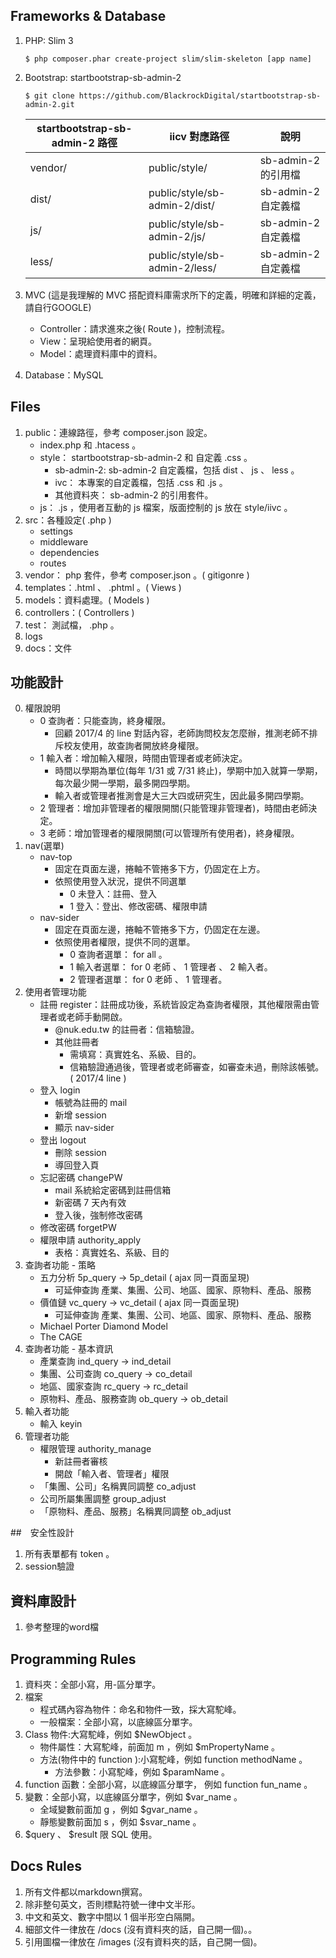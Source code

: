 ## Frameworks & Database
1. PHP: Slim 3

    ```
    $ php composer.phar create-project slim/slim-skeleton [app name]
    ```

2. Bootstrap: startbootstrap-sb-admin-2

	```
	$ git clone https://github.com/BlackrockDigital/startbootstrap-sb-admin-2.git
	```
	 
    | startbootstrap-sb-admin-2 路徑 | iicv 對應路徑 | 說明 |
    |---|---|---|
    | vendor/ | public/style/ | sb-admin-2 的引用檔 |
    | dist/   | public/style/sb-admin-2/dist/ | sb-admin-2 自定義檔 |
    | js/     | public/style/sb-admin-2/js/ | sb-admin-2 自定義檔 |
    | less/   | public/style/sb-admin-2/less/| sb-admin-2 自定義檔 |

3. MVC (這是我理解的 MVC 搭配資料庫需求所下的定義，明確和詳細的定義，請自行GOOGLE)
    * Controller：請求進來之後( Route )，控制流程。
    * View：呈現給使用者的網頁。
    * Model：處理資料庫中的資料。

4. Database：MySQL


## Files
1. public：連線路徑，參考 composer.json 設定。
    * index.php 和 .htacess 。
    * style： startbootstrap-sb-admin-2 和 自定義 .css 。
        - sb-admin-2: sb-admin-2 自定義檔，包括 dist 、 js 、 less 。
        - ivc： 本專案的自定義檔，包括 .css 和 .js 。
        - 其他資料夾： sb-admin-2 的引用套件。
    * js： .js ，使用者互動的 js 檔案，版面控制的 js 放在 style/iivc 。
2. src：各種設定( .php )
    * settings
    * middleware
    * dependencies
    * routes
3. vendor： php 套件，參考 composer.json 。( gitigonre )
4. templates：.html 、 .phtml 。( Views )
5. models：資料處理。( Models )
6. controllers：( Controllers )
7. test： 測試檔， .php 。
8. logs
9. docs：文件


## 功能設計
0. 權限說明
    * 0 查詢者：只能查詢，終身權限。
        - 回顧 2017/4 的 line 對話內容，老師詢問校友怎麼辦，推測老師不排斥校友使用，故查詢者開放終身權限。
    * 1 輸入者：增加輸入權限，時間由管理者或老師決定。
        - 時間以學期為單位(每年 1/31 或 7/31 終止)，學期中加入就算一學期，每次最少開一學期，最多開四學期。
        - 輸入者或管理者推測會是大三大四或研究生，因此最多開四學期。
    * 2 管理者：增加非管理者的權限開關(只能管理非管理者)，時間由老師決定。
    * 3 老師：增加管理者的權限開關(可以管理所有使用者)，終身權限。
2. nav(選單)
    * nav-top
        - 固定在頁面左邊，捲軸不管捲多下方，仍固定在上方。
        - 依照使用登入狀況，提供不同選單
            + 0 未登入：註冊、登入
            + 1 登入：登出、修改密碼、權限申請
    * nav-sider
        - 固定在頁面左邊，捲軸不管捲多下方，仍固定在左邊。
        - 依照使用者權限，提供不同的選單。
            + 0 查詢者選單： for all 。
            + 1 輸入者選單： for 0 老師 、 1 管理者 、 2 輸入者。
            + 2 管理者選單： for 0 老師 、 1 管理者。
3. 使用者管理功能
    * 註冊 register：註冊成功後，系統皆設定為查詢者權限，其他權限需由管理者或老師手動開啟。
        - @nuk.edu.tw 的註冊者：信箱驗證。
        - 其他註冊者
            + 需填寫：真實姓名、系級、目的。
            + 信箱驗證通過後，管理者或老師審查，如審查未過，刪除該帳號。 ( 2017/4 line )
    * 登入 login
        - 帳號為註冊的 mail
        - 新增 session
        - 顯示 nav-sider
    * 登出 logout
        - 刪除 session
        - 導回登入頁
    * 忘記密碼 changePW
        - mail 系統給定密碼到註冊信箱
        - 新密碼 7 天內有效
        - 登入後，強制修改密碼
    * 修改密碼 forgetPW
    * 權限申請 authority_apply
        - 表格：真實姓名、系級、目的
4. 查詢者功能 - 策略
    * 五力分析 5p_query -> 5p_detail ( ajax 同一頁面呈現)
        - 可延伸查詢 產業、集團、公司、地區、國家、原物料、產品、服務
    * 價值鏈 vc_query -> vc_detail ( ajax 同一頁面呈現)
        - 可延伸查詢 產業、集團、公司、地區、國家、原物料、產品、服務
    * Michael Porter Diamond Model
    * The CAGE
4. 查詢者功能 - 基本資訊
    * 產業查詢 ind_query -> ind_detail
    * 集團、公司查詢 co_query -> co_detail
    * 地區、國家查詢 rc_query -> rc_detail
    * 原物料、產品、服務查詢 ob_query -> ob_detail
5. 輸入者功能
    * 輸入 keyin
6. 管理者功能
    * 權限管理 authority_manage
        - 新註冊者審核
        - 開啟「輸入者、管理者」權限
    * 「集團、公司」名稱異同調整 co_adjust
    * 公司所屬集團調整 group_adjust
    * 「原物料、產品、服務」名稱異同調整 ob_adjust


##　安全性設計
1. 所有表單都有 token 。
2. session驗證


## 資料庫設計
1. 參考整理的word檔


## Programming Rules
1. 資料夾：全部小寫，用-區分單字。
2. 檔案
    * 程式碼內容為物件：命名和物件一致，採大寫駝峰。
    * 一般檔案：全部小寫，以底線區分單字。
2. Class 物件:大寫駝峰，例如 $NewObject 。
    * 物件屬性：大寫駝峰，前面加 m ，例如 $mPropertyName 。
    * 方法(物件中的 function ):小寫駝峰，例如 function methodName 。
        - 方法參數：小寫駝峰，例如 $paramName 。
3. function 函數：全部小寫，以底線區分單字， 例如 function fun_name 。
4. 變數：全部小寫，以底線區分單字，例如 $var_name 。
    * 全域變數前面加 g ，例如 $gvar_name 。
    * 靜態變數前面加 s ，例如 $svar_name 。
5. $query 、 $result 限 SQL 使用。


## Docs Rules
1. 所有文件都以markdown撰寫。
2. 除非整句英文，否則標點符號一律中文半形。
3. 中文和英文、數字中間以 1 個半形空白隔開。
4. 細部文件一律放在 /docs  (沒有資料夾的話，自己開一個)。。
5. 引用圖檔一律放在 /images (沒有資料夾的話，自己開一個)。